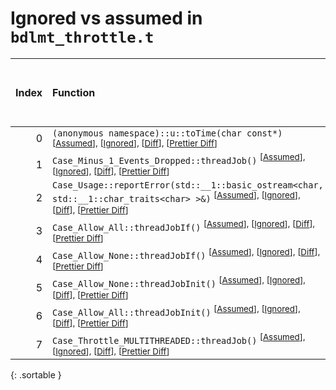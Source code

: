 # Ignored vs assumed in `bdlmt_throttle.t`

<script src="../sorttable.js"></script>

|   Index | Function                                                                                                                                                                                               |   Difference in number of lines |   Function size difference in bytes | Number of lines in assumed build   | Number of bytes in assumed build   | Number of lines in ignored build   | Number of bytes in ignored build   |
|--------:|:-------------------------------------------------------------------------------------------------------------------------------------------------------------------------------------------------------|--------------------------------:|------------------------------------:|:-----------------------------------|:-----------------------------------|:-----------------------------------|:-----------------------------------|
|       0 | `(anonymous namespace)::u::toTime(char const*)` <sup>\[[Assumed](0-assume)\], \[[Ignored](0-none)\], \[[Diff](0.diff.html)\], \[[Prettier Diff](0-diff.html)\]                                         |                               1 |                                   0 | 592                                | 4,269,680                          | 592                                | 4,270,720                          |
|       1 | `Case_Minus_1_Events_Dropped::threadJob()` <sup>\[[Assumed](1-assume)\], \[[Ignored](1-none)\], \[[Diff](1.diff.html)\], \[[Prettier Diff](1-diff.html)\]                                              |                              -6 |                                 -16 | 128                                | 4,220,640                          | 144                                | 4,221,072                          |
|       2 | `Case_Usage::reportError(std::__1::basic_ostream<char, std::__1::char_traits<char> >&)` <sup>\[[Assumed](2-assume)\], \[[Ignored](2-none)\], \[[Diff](2.diff.html)\], \[[Prettier Diff](2-diff.html)\] |                              -6 |                                 -16 | 80                                 | 4,214,208                          | 96                                 | 4,214,208                          |
|       3 | `Case_Allow_All::threadJobIf()` <sup>\[[Assumed](3-assume)\], \[[Ignored](3-none)\], \[[Diff](3.diff.html)\], \[[Prettier Diff](3-diff.html)\]                                                         |                              -8 |                                 -32 | 304                                | 4,215,440                          | 336                                | 4,215,584                          |
|       4 | `Case_Allow_None::threadJobIf()` <sup>\[[Assumed](4-assume)\], \[[Ignored](4-none)\], \[[Diff](4.diff.html)\], \[[Prettier Diff](4-diff.html)\]                                                        |                              -8 |                                 -32 | 304                                | 4,214,288                          | 336                                | 4,214,304                          |
|       5 | `Case_Allow_None::threadJobInit()` <sup>\[[Assumed](5-assume)\], \[[Ignored](5-none)\], \[[Diff](5.diff.html)\], \[[Prettier Diff](5-diff.html)\]                                                      |                             -35 |                                 -96 | 608                                | 4,214,832                          | 704                                | 4,214,880                          |
|       6 | `Case_Allow_All::threadJobInit()` <sup>\[[Assumed](6-assume)\], \[[Ignored](6-none)\], \[[Diff](6.diff.html)\], \[[Prettier Diff](6-diff.html)\]                                                       |                             -37 |                                -112 | 512                                | 4,215,744                          | 624                                | 4,215,920                          |
|       7 | `Case_Throttle_MULTITHREADED::threadJob()` <sup>\[[Assumed](7-assume)\], \[[Ignored](7-none)\], \[[Diff](7.diff.html)\], \[[Prettier Diff](7-diff.html)\]                                              |                             -48 |                                 -96 | 1,312                              | 4,216,256                          | 1,408                              | 4,216,544                          |
{: .sortable }
